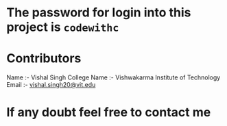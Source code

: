 # The password for login into this project is `codewithc`

# Contributors
Name :- Vishal Singh
College Name :- Vishwakarma Institute of Technology
Email :- vishal.singh20@vit.edu
 

# If any doubt feel free to contact me 